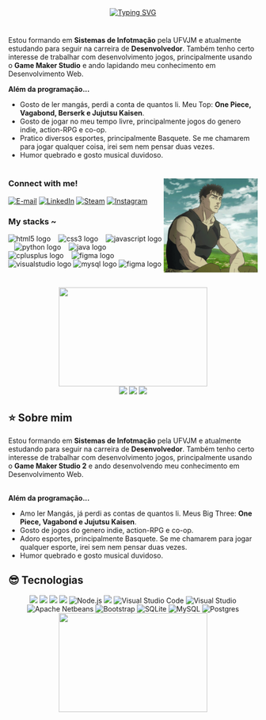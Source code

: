 <div align="center">
  <a href="https://git.io/typing-svg">
    <img src="https://readme-typing-svg.demolab.com?font=Fira+Code&pause=1000&color=A00000&random=false&width=435&lines=*++Welcome+to+my+profile!++%3AD++*" alt="Typing SVG" />
  </a> 
</div> 

#

<p>
  Estou formando em <b>Sistemas de Infotmação</b> pela UFVJM e atualmente estudando para seguir na carreira de <b>Desenvolvedor</b>. Também tenho certo interesse de trabalhar com desenvolvimento jogos, principalmente usando o <b>Game Maker Studio</b> e ando lapidando meu conhecimento em Desenvolvimento Web.

  <b>Além da programação...</b>

  - Gosto de ler mangás, perdi a conta de quantos li. Meu Top: <b>One Piece, Vagabond, Berserk e Jujutsu Kaisen</b>.
  - Gosto de jogar no meu tempo livre, principalmente jogos do genero indie, action-RPG e co-op.
  - Pratico diversos esportes, principalmente Basquete. Se me chamarem para jogar qualquer coisa, irei sem nem pensar duas vezes.
  - Humor quebrado e gosto musical duvidoso.
</p>

#

<img align="right" alt="" height="190px" src="./src/img/guts.gif">

<h3 align="left">Connect with me!</h3>

[![E-mail](https://img.shields.io/badge/-Email-000?style=for-the-badge&logo=microsoft-outlook&logoColor=A00000&color:FFF)](mailto:marcos.v.s.cruz10@gmail.com)
[![LinkedIn](https://img.shields.io/badge/-LinkedIn-000?style=for-the-badge&logo=linkedin&logoColor=A00000&color:FFF)](https://www.linkedin.com/in/marcosscruz/)
[![Steam](https://img.shields.io/badge/-Steam-000?style=for-the-badge&logo=steam&logoColor=A00&color:FFF)](https://steamcommunity.com/id/mascoss/)
[![Instagram](https://img.shields.io/badge/-Instagram-000?style=for-the-badge&logo=instagram&logoColor=A00&color:FFF)](https://www.instagram.com/mamarrcos/)

<h3 align="left">My stacks ~</h3>

<div align="left">
  <img src="https://cdn.jsdelivr.net/gh/devicons/devicon/icons/html5/html5-original.svg" height="25" alt="html5 logo"  />
  <img width="8" />
  <img src="https://cdn.jsdelivr.net/gh/devicons/devicon/icons/css3/css3-original.svg" height="25" alt="css3 logo"  />
  <img width="8" />
  <img src="https://cdn.jsdelivr.net/gh/devicons/devicon/icons/javascript/javascript-plain.svg" height="25" alt="javascript logo"  />
  <img width="8" />
  <img src="https://cdn.jsdelivr.net/gh/devicons/devicon@latest/icons/python/python-original.svg"" height="25" alt="python logo"  />
  <img width="8" />
  <img src="https://cdn.jsdelivr.net/gh/devicons/devicon/icons/java/java-original.svg" height="25" alt="java logo"  />
  <img width="8" />
  <img src="https://cdn.jsdelivr.net/gh/devicons/devicon@latest/icons/cplusplus/cplusplus-original.svg" height="25" alt="cplusplus logo"  />
  <img width="8" />
  <img src="https://cdn.jsdelivr.net/gh/devicons/devicon@latest/icons/figma/figma-original.svg" height="25" alt="figma logo"/>
  <img src="https://cdn.jsdelivr.net/gh/devicons/devicon@latest/icons/visualstudio/visualstudio-original.svg" height="25" alt="visualstudio logo" />
  <img src="https://cdn.jsdelivr.net/gh/devicons/devicon@latest/icons/mysql/mysql-original.svg" height="25" alt="mysql logo"/>
  <img src="https://cdn.jsdelivr.net/gh/devicons/devicon@latest/icons/postgresql/postgresql-original.svg" height="25" alt="figma logo" />
</div>

#
  <div align="center">
    <img align="center" width="300" height="200" src="https://media.giphy.com/media/v1.Y2lkPTc5MGI3NjExMHFheHkwMnQ2cmJlanFvcDkzeHEzMDh3NTF4bWY0MjFnaDNnYzI5biZlcD12MV9pbnRlcm5hbF9naWZfYnlfaWQmY3Q9dHM/3ZZ8r1DGDsIt0VFxiR/giphy.gif">
  </div>

  <div align="center">
  <!-- Work Links -->
  <!-- <a href="https://www.linkedin.com/in/marcos-cruz-167215259/" target="_blank"><img src="https://img.shields.io/badge/-LinkedIn-%230077B5?style=for-the-badge&logo=linkedin&logoColor=white" target="_blank"></a> -->
  <a href = "mailto:marcos.v.s.cruz10@gmail.com"><img src="https://img.shields.io/badge/Gmail-D14836?style=for-the-badge&logo=gmail&logoColor=white"></a>
  <!-- OTH Links -->
  <a href="https://open.spotify.com/user/00v7dq20u9sjfhlppavgey9bx"><img src="https://img.shields.io/badge/Spotify-1ED760?&style=for-the-badge&logo=spotify&logoColor=white" target="_blank"></a>
  <a href="https://steamcommunity.com/id/mamarcos/"><img src="https://img.shields.io/badge/Steam-000000?style=for-the-badge&logo=steam&logoColor=white" target="_blank"></a>
</div>
    
## ⭐️ Sobre mim

Estou formando em <b>Sistemas de Infotmação</b> pela UFVJM e atualmente estudando para seguir na carreira de <b>Desenvolvedor</b>. Também tenho certo interesse de trabalhar com desenvolvimento jogos, principalmente usando o <b>Game Maker Studio 2</b> e ando desenvolvendo meu conhecimento em Desenvolvimento Web.
<br><br>

<b>Além da programação...</b>

- Amo ler Mangás, já perdi as contas de quantos li. Meus Big Three: <b>One Piece, Vagabond e Jujutsu Kaisen</b>.
- Gosto de jogos do genero indie, action-RPG e co-op.
- Adoro esportes, principalmente Basquete. Se me chamarem para jogar qualquer esporte, irei sem nem pensar duas vezes.
- Humor quebrado e gosto musical duvidoso.

## 😎 Tecnologias
  
  <div align="center">
  <!-- Python --> <img src="https://img.shields.io/badge/Python-yellow?style=for-the-badge&logo=python&logoColor=white">
  <!-- Java --> <img src="https://img.shields.io/badge/Java-orange?style=for-the-badge&logo=openjdk&logoColor=white">
  <!-- C++ --> <img src="https://img.shields.io/badge/C++-00599C?style=for-the-badge&logo=C%2B%2B&logoColor=white">
  <!-- JavaScript --> <img src="https://img.shields.io/badge/JavaScript-yellow?style=for-the-badge&logo=javascript&logoColor=white">
  <!-- NodeJS --> <img alt="Node.js" src="https://img.shields.io/badge/Node.js-43853D?style=for-the-badge&logo=node.js&logoColor=white"/>
  <!-- Figma --> <img src="https://img.shields.io/badge/Figma%20-ff0000?style=for-the-badge&logo=figma&logoColor=white">
  <img alt="Visual Studio Code" src="https://img.shields.io/badge/Visual_Studio_Code-0078D4?style=for-the-badge&logo=visual%20studio%20code&logoColor=white"/>
  <img alt="Visual Studio" src="https://img.shields.io/badge/Visual%20Studio-5C2D91.svg?style=for-the-badge&logo=visual-studio&logoColor=white"/>
  <img alt="Apache Netbeans" src="https://img.shields.io/badge/apache%20netbeans-1B6AC6?style=for-the-badge&logo=apache%20netbeans%20IDE&logoColor=white"/>
  <img alt="Bootstrap" src="https://img.shields.io/badge/Bootstrap-7952B3.svg?style=for-the-badge&logo=Bootstrap&logoColor=white"/>
  <img alt="SQLite" src="https://img.shields.io/badge/sqlite-%2307405e.svg?style=for-the-badge&logo=sqlite&logoColor=white"/>
  <img alt="MySQL" src="https://img.shields.io/badge/mysql-%2300f.svg?style=for-the-badge&logo=mysql&logoColor=white"/>
  <img alt="Postgres" src="https://img.shields.io/badge/postgres-%23316192.svg?style=for-the-badge&logo=postgresql&logoColor=white"/>
</div>


<div align="center">
  <img width="300" height="200" src="https://media.giphy.com/media/bi6RQ5x3tqoSI/giphy.gif">
</div>
